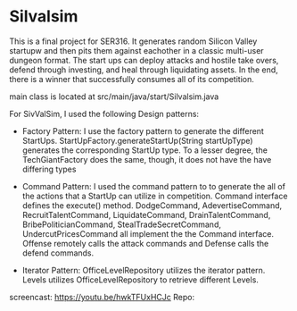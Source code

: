 # Silvalsim

This is a final project for SER316. It generates random Silicon Valley startupw and then pits them against eachother in a classic multi-user dungeon format. The start ups can deploy attacks and hostile take overs, defend through investing, and heal through liquidating assets. In the end, there is a winner that successfully consumes all of its competition.


main class is located at src/main/java/start/Silvalsim.java

For SivValSim, I used the following Design patterns:

- Factory Pattern: I use the factory pattern to generate the different StartUps.
StartUpFactory.generateStartUp(String startUpType) generates the corresponding StartUp type. To a lesser degree, the TechGiantFactory does the same, though, it does not have the have differing types

- Command Pattern: I used the command pattern to to generate the all of the actions that a StartUp can utilize in competition. Command interface defines the execute() method. DodgeCommand, AdevertiseCommand, RecruitTalentCommand, LiquidateCommand, DrainTalentCommand, BribePoliticianCommand, StealTradeSecretCommand, UndercutPricesCommand all implement the the Command interface. Offense remotely calls the attack commands and Defense  calls the defend commands.

- Iterator Pattern: OfficeLevelRepository utilizes the iterator pattern. Levels utilizes OfficeLevelRepository to retrieve different Levels.

screencast: https://youtu.be/hwkTFUxHCJc
Repo: 
